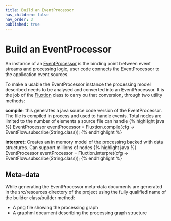 ```yaml
---
title: Build an EventProcessor
has_children: false
nav_order: 3
published: true
---
```


# Build an EventProcessor

An instance of an
[EventProcessor](https://github.com/v12technology/fluxtion/tree/{{site.fluxtion_version}}/runtime/src/main/java/com/fluxtion/runtime/EventProcessor.java)
is the binding point between event streams and processing logic, user code connects the EventProcessor to the
application event sources.

To make a usable the EventProcessor instance the processing model described needs to be analysed and converted into
an EventProcessor. It is the job of the
[Fluxtion](https://github.com/v12technology/fluxtion/tree/{{site.fluxtion_version}}/compiler/src/main/java/com/fluxtion/compiler/Fluxtion.java)
class to carry ou that conversion, through two utility methods:

**compile**: this generates a java source code version of the EventProcessor. The file is compiled in process and used
to handle events. Total nodes are limited to the number of elements a source file can handle
{% highlight java %}
EventProcessor eventProcessor = Fluxtion.compile(cfg -> EventFlow.subscribe(String.class));
{% endhighlight %}

**interpret**: Creates an in memory model of the processing backed with data structures. Can support millions of nodes
{% highlight java %}
EventProcessor eventProcessor = Fluxtion.interpret(cfg -> EventFlow.subscribe(String.class));
{% endhighlight %}

## Meta-data

While generating the EventProcessor meta-data documents are generated in the src/resources directory of the project
using the fully qualified name of the builder class/builder method:

- A png file showing the processing graph
- A graphml document describing the processing graph structure
